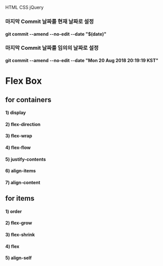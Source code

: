 HTML CSS jQuery


### 마지막 Commit 날짜를 현재 날짜로 설정

#### git commit --amend --no-edit --date "$(date)"

### 마지막 Commit 날짜를 임의의 날짜로 설정

#### git commit --amend --no-edit --date "Mon 20 Aug 2018 20:19:19 KST"


# Flex Box

## for containers

#### 1) display
#### 2) flex-direction
#### 3) flex-wrap
#### 4) flex-flow
#### 5) justify-contents
#### 6) align-items
#### 7) align-content

## for items

#### 1) order
#### 2) flex-grow
#### 3) flex-shrink
#### 4) flex
#### 5) align-self
